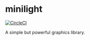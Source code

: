 # minilight

[![CircleCI](https://circleci.com/gh/myuon/minilight.svg?style=svg)](https://circleci.com/gh/myuon/minilight)

A simple but powerful graphics library.

